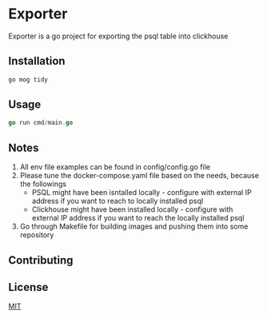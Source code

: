 # Exporter

Exporter is a go project for exporting the psql table into clickhouse

## Installation

```bash
go mog tidy
```

## Usage

```go
go run cmd/main.go
```

## Notes
1. All env file examples can be found in config/config.go file
2. Please tune the docker-compose.yaml file based on the needs, because the followings
    - PSQL might have been isntalled locally - configure with external IP address if you want to reach to locally installed psql
    - Clickhouse might have been installed locally - configure with external IP address if you want to reach the locally installed psql
3. Go through Makefile for building images and pushing them into some repository

## Contributing

## License

[MIT](https://choosealicense.com/licenses/mit/)
